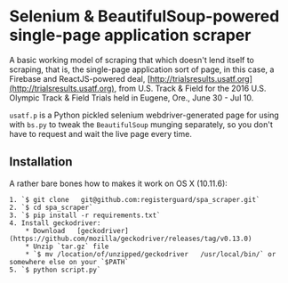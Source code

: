 Selenium & BeautifulSoup-powered single-page application scraper
===============================

A basic working model of scraping that which doesn't lend itself to scraping, that is, the single-page application sort of page, in this case, a Firebase and ReactJS-powered deal, [http://trialsresults.usatf.org](http://trialsresults.usatf.org), from U.S. Track & Field for the 2016 U.S. Olympic Track & Field Trials held in Eugene, Ore., June 30 - Jul 10.

`usatf.p` is a Python pickled selenium webdriver-generated page for using with `bs.py` to tweak the `BeautifulSoup` munging separately, so you don't have to request and wait the live page every time.

## Installation

A rather bare bones how to makes it work on OS X (10.11.6):  

    1. `$ git clone   git@github.com:registerguard/spa_scraper.git`
    2. `$ cd spa_scraper`  
    3. `$ pip install -r requirements.txt`  
    4. Install geckodriver:  
        * Download   [geckodriver](https://github.com/mozilla/geckodriver/releases/tag/v0.13.0)  
        * Unzip `tar.gz` file  
        * `$ mv /location/of/unzipped/geckodriver   /usr/local/bin/` or somewhere else on your `$PATH`  
    5. `$ python script.py`  

